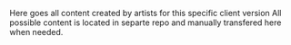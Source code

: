Here goes all content created by artists for this specific client version
All possible content is located in separte repo and manually transfered here
when needed.